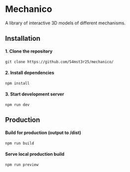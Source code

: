 # Mechanico
A library of interactive 3D models of different mechanisms.
  
## Installation
  
#### 1. Clone the repository
```
git clone https://github.com/S4mst3r25/mechanico/
```

#### 2.  Install dependencies
```
npm install
```

#### 3. Start development server
```
npm run dev
```

## Production

#### Build for production (output to /dist)
```
npm run build
```

#### Serve local production build
```
npm run preview
```
